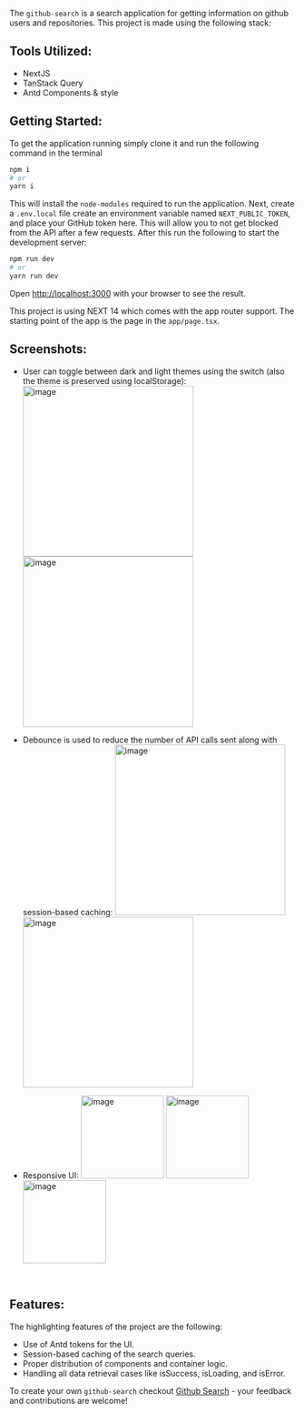 The `github-search` is a search application for getting information on github users and repositories. This project is made using the following stack:

## Tools Utilized:

- NextJS
- TanStack Query
- Antd Components & style

## Getting Started:

To get the application running simply clone it and run the following command in the terminal

```bash
npm i
# or
yarn i
```

This will install the `node-modules` required to run the application. Next, create a `.env.local` file create an environment variable named `NEXT_PUBLIC_TOKEN`, and place your GitHub token here.
This will allow you to not get blocked from the API after a few requests. After this run the following to start the development server:

```bash
npm run dev
# or
yarn run dev
```

Open [http://localhost:3000](http://localhost:3000) with your browser to see the result.

This project is using NEXT 14 which comes with the app router support. The starting point of the app is the page in the `app/page.tsx`.

## Screenshots:

- User can toggle between dark and light themes using the switch (also the theme is preserved using localStorage):  
  <img width="300" alt="image" src="https://github.com/hannanxo/github-search-app/assets/88934213/36fda9f7-6c28-4953-9f80-c8c2f2ef2370">
  <img width="300" alt="image" src="https://github.com/hannanxo/github-search-app/assets/88934213/2e6df9f0-456c-4ea9-9d68-8fc061ad7450">

- Debounce is used to reduce the number of API calls sent along with session-based caching:
  <img width="300" alt="image" src="https://github.com/hannanxo/github-search-app/assets/88934213/ad1bd593-5595-47be-b8ea-ec31bceaa9bc">
  <img width="300" alt="image" src="https://github.com/hannanxo/github-search-app/assets/88934213/8b2aca07-9fbe-491c-a57f-85a2c5384676">

- Responsive UI:
  <img width="146" alt="image" src="https://github.com/hannanxo/github-search-app/assets/88934213/9c8cb44e-eb59-47cd-9b92-76d2613828b1">
  <img width="146" alt="image" src="https://github.com/hannanxo/github-search-app/assets/88934213/33f6f038-e88b-4089-a221-f4fba7cd9947">
  <img width="146" alt="image"  src="https://github.com/hannanxo/github-search-app/assets/88934213/31f7242d-52f9-438e-a415-2ac6dc265a30">

</br>

## Features:

The highlighting features of the project are the following:

- Use of Antd tokens for the UI.
- Session-based caching of the search queries.
- Proper distribution of components and container logic.
- Handling all data retrieval cases like isSuccess, isLoading, and isError.

To create your own `github-search` checkout [Github Search](https://dev-portal.carbonteq.com/docs/Training/react/githubsearch) - your feedback and contributions are welcome!
